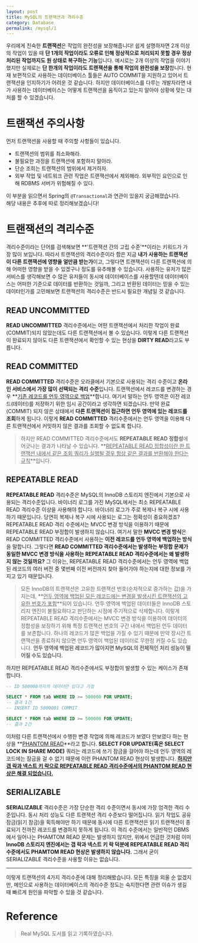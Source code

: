 ```yaml
---
layout: post
title: MySQL의 트랜잭션과 격리수준
category: Database
permalink: /mysql/1
---
```


우리에게 친숙한 **트랜잭션**은 작업의 완전성을 보장해줍니다! 쉽게 설명하자면 2개 이상의 작업이 있을 때 **단 1개의 작업이라도 오류로 인해 정상적으로 처리되지 못할 경우 정상 처리된 작업까지도 원 상태로 복구하는 기능**입니다. 예시로는 2개 이상의 작업을 이야기 했지만 실제로는 **단 한개의 작업이라도 트랜잭션을 통해 작업의 완전성을 보장**합니다. 현재 보편적으로 사용하는 데이터베이스 툴들은 AUTO COMMIT을 지원하고 있어서 트랜잭션을 인지하기가 어려운 것 같습니다. 하지만 데이터베이스를 다루는 개발자라면 내가 사용하는 데이터베이스는 어떻게 트랜잭션을 움직이고 있는지 알아야 상황에 맞는 대처를 할 수 있겠습니다.

# 트랜잭션 주의사항
먼저 트랜잭션을 사용할 때 주의할 사항들이 있습니다.

- 트랜잭션의 범위를 최소화해라.
- 불필요한 과정을 트랜잭션에 포함하지 말아라.
- 단순 조희는 트랜잭션의 범위에서 제거하자.
- 외부 작업 및 네트워크 관련 작업은 트랜잭션에서 제외해라. 외부적인 요인으로 인해 RDBMS 서버가 위험해질 수 있다.

이 부분을 읽으면서 Spring의 `@Transactional`과 연관이 있을지 궁금해졌습니다.   
해당 내용은 추후에 따로 정리해보겠습니다!

# 트랜잭션의 격리수준
격리수준이라는 단어를 검색해보면 **'트랜잭션 간의 고립 수준'**이라는 키워드가 가장 많이 보입니다. 따라서 트랜잭션의 격리수준이라 함은 지금 **내가 사용하는 트랜잭션이 다른 트랜잭션에 영향을 얼만큼 받는가**이고, 그렇다면 트랜잭션이 다른 트랜잭션에 의해 어떠한 영향을 받을 수 있겠구나 정도를 유추해볼 수 있습니다. 사용하는 유저가 많은 서비스를 생각해보면 수 많은 유저들이 동시에 데이터베이스를 사용할텐데 데이터베이스는 어떠한 기준으로 데이터를 반환하는 것일까, 그리고 반환된 데이터는 믿을 수 있는 데이터인가를 고민해보면 트랜잭션의 격리수준은 반드시 필요한 개념일 것 같습니다.

## READ UNCOMMITTED
**READ UNCOMMITTED** 격리수준에서는 어떤 트랜잭션에서 처리한 작업이 완료(COMMIT)되지 않았는데도 다른 트랜잭션에서 볼 수 있습니다. 이렇게 다른 트랜잭션이 완료되지 않아도 다른 트랜잭션에서 확인할 수 있는 현상을 **DIRTY READ**라고도 부릅니다. 
    
## READ COMMITTED
**READ COMMITTED** 격리수준은 오라클에서 기본으로 사용되는 격리 수준이고 **온라인 서비스에서 가장 많이 선택되는 격리 수준**입니다. 트랜잭션에서 레코드를 변경하는 경우 **<u>기존 레코드를 언두 영역으로 백업</u>**합니다. 여기서 말하는 언두 영역은 이전 레코드(데이터)를 저장하기 위한 임시 공간이라고 생각하면 되겠습니다. 만약 완료(COMMIT) 되지 않은 상태에서 **다른 트랜잭션이 접근하면 언두 영역에 있는 레코드를 조회**하게 됩니다. 이렇게 **READ COMMITTED** 격리수준에서는 언두 영역을 이용해 다른 트랜잭션에서 커밋하지 않은 결과를 조회할 수 없도록 합니다.   

> 하지만 READ COMMITTED 격리수준에서도 **REPEATABLE READ 정합성**에 어긋나는 결과가 나타날 수 있습니다. **<u>REPEATABLE READ 정합성이란 한 트랜잭션 내에서 같은 조회 쿼리가 실행될 경우 항상 같은 결과를 반환해야 한다는 규칙</u>**입니다.    
    
## REPEATABLE READ
**REPEATABLE READ** 격리수준은 MySQL의 InnoDB 스토리지 엔진에서 기본으로 사용되는 격리수준입니다. 바이너리 로그를 가진 MySQL에서는 최소 REPEATABLE READ 격리수준 이상을 사용해야 합니다. 바이너리 로그가 주로 복제나 복구 시에 사용하기 때문입니다. 당연히 복제나 복구 시에 사용되는 로그는 정확성이 중요하겠죠? REPEATABLE READ 격리 수준에서는 MVCC 변경 방식을 이용하기 때문에 REPEATABLE READ 부정합이 발생하지 않습니다. 여기서 말한 **MVCC 변경 방식**은 READ COMMITTED 격리수준에서 사용하는 **이전 레코드를 언두 영역에 백업하는 방식**을 말합니다. 그렇다면 **READ COMMITTED 격리수준에서는 발생하는 부정합 문제가 동일한 MVCC 변경 방식을 사용하는 REPEATABLE READ 격리수준에서는 왜 발생하지 않는 것일까요?** 그 이유는, REPEATABLE READ 격리수준에서는 언두 영역에 백업된 레코드의 여러 버전 중 몇번째 이전 버전까지 찾아 들어가야 하는지에 대한 정보를 가지고 있기 때문입니다.   

> 모든 InnoDB의 트랜잭션은 고유한 트랜잭션 번호(순차적으로 증가하는 값)을 가지는데, **<u>언두 영역에 백업된 모든 레코드에는 변경을 발생시킨 트랜잭션의 고유한 번호가 포함</u>**되어 있습니다. 언두 영역에 백업된 데이터들은 InnoDB 스토리지 엔진이 불필요하다고 판단하는 시점에 주기적으로 삭제합니다. 이렇게 REPEATABLE READ 격리수준에서는 MVCC 변경 방식을 이용하여 데이터의 정합성을 보장하기 위해 특정 트랜잭션 번호의 구간 내에서 백업된 언두 데이터를 보존합니다. 하나의 레코드가 많은 백업을 가질 수 있기 때문에 만약 장시간 트랜잭션을 종료하지 않으면 언두 영역이 백업된 데이터로 무한정 커질 수도 있습니다. **언두 영역에 백업된 레코드가 많아지면 MySQL의 전체적인 처리 성능이 떨어질 수도 있습니다.**   

하지만 REPEATABLE READ 격리수준에서도 부정합이 발생할 수 있는 케이스가 존재합니다.   

```sql
-- ID 500000까지의 데이터만 있다고 가정

SELECT * FROM tab WHERE ID >= 500000 FOR UPDATE;
-- 결과 1건
-- INSERT ID 5000001 COMMIT

SELECT * FROM tab WHERE ID >= 500000 FOR UPDATE;
-- 결과 2건
```

이처럼 다른 트랜잭션에서 수행한 변경 작업에 의해 레코드가 보였다 안보였다 하는 현상을 **<u>PHANTOM READ</u>**라고 합니다. **SELECT FOR UPDATE(혹은 SELECT LOCK IN SHARE MODE)** 쿼리는 레코드에 쓰기 잠금을 걸어야 하는데 언두 영역의 레코드에는 잠금을 걸 수 없기 때문에 이런 PHANTOM READ 현상이 발생합니다. **<u>하지만 갭 락과 넥스트 키 락으로 REPEATABLE READ 격리수준에서의 PHANTOM READ 현상은 해결 되었습니다.</u>**
    
## SERIALIZABLE
**SERIALIZABLE** 격리수준은 가장 단순한 격리 수준이면서 동시에 가장 엄격한 격리 수준입니다. 동시 처리 성능도 다른 트랜잭션 격리 수준보다 떨어집니다. 읽기 작업도 공유 잠금(읽기 잠금)을 획득해야만 하기 때문에 동시에 다른 트랜잭션은 읽기 트랜잭션이 종료되기 전까진 레코드를 변경하지 못하게 됩니다. 이 격리 수준에서는 일반적인 DBMS에서 일어나는 PHAMTOM READ 문제는 발생하지 않지만, 위에서 언급한 것처럼 이미 **InnoDB 스토리지 엔진에서는 갭 락과 넥스트 키 락 덕분에 REPEATABLE READ 격리 수준에서도 PHAMTOM READ 현상은 발생하지 않습니다.** 그래서 굳이 SERIALIZABLE 격리수준을 사용할 이유는 없습니다.   

---
이렇게 트랜잭션의 4가지 격리수준에 대해 정리해봤습니다. 모든 특징을 외울 순 없겠지만, 메인으로 사용하는 데이터베이스의 격리수준 정도는 숙지한다면 관련 이슈가 생길 때 빠르게 원인을 파악할 수 있을 것 같습니다.

# Reference
> Real MySQL 도서를 읽고 기록하였습니다.